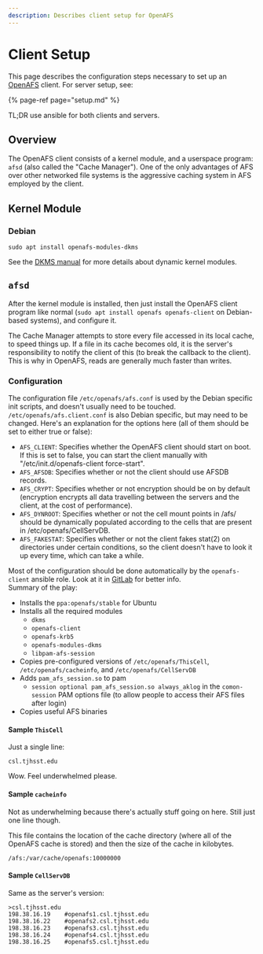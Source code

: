 ```yaml
---
description: Describes client setup for OpenAFS
---
```


# Client Setup

This page describes the configuration steps necessary to set up an [OpenAFS](client.md) client. For server setup, see:

{% page-ref page="setup.md" %}

TL;DR use ansible for both clients and servers.

## Overview

The OpenAFS client consists of a kernel module, and a userspace program: `afsd` \(also called the "Cache Manager"\). One of the only advantages of AFS over other networked file systems is the aggressive caching system in AFS employed by the client.

## Kernel Module

### Debian

```text
sudo apt install openafs-modules-dkms
```

See the [DKMS manual](https://linux.die.net/man/8/dkms) for more details about dynamic kernel modules.

## `afsd`

After the kernel module is installed, then just install the OpenAFS client program like normal \(`sudo apt install openafs openafs-client` on Debian-based systems\), and configure it.

The Cache Manager attempts to store every file accessed in its local cache, to speed things up. If a file in its cache becomes old, it is the server's responsibility to notify the client of this \(to break the callback to the client\). This is why in OpenAFS, reads are generally much faster than writes.

### Configuration

The configuration file `/etc/openafs/afs.conf` is used by the Debian specific init scripts, and doesn't usually need to be touched. `/etc/openafs/afs.client.conf` is also Debian specific, but may need to be changed. Here's an explanation for the options here \(all of them should be set to either true or false\):

* `AFS_CLIENT`: Specifies whether the OpenAFS client should start on boot. If this is set to false, you can start the client manually with "/etc/init.d/openafs-client force-start".
* `AFS_AFSDB`: Specifies whether or not the client should use AFSDB records.
* `AFS_CRYPT`: Specifies whether or not encryption should be on by default \(encryption encrypts all data travelling between the servers and the client, at the cost of performance\).
* `AFS_DYNROOT`: Specifies whether or not the cell mount points in /afs/ should be dynamically populated according to the cells that are present in /etc/openafs/CellServDB.
* `AFS_FAKESTAT`: Specifies whether or not the client fakes stat\(2\) on directories under certain conditions, so the client doesn't have to look it up every time, which can take a while.

Most of the configuration should be done automatically by the `openafs-client` ansible role. Look at it in [GitLab](https://gitlab.tjhsst.edu/sysadmins/ansible/blob/master/roles/openafs-client/tasks/main.yml) for better info.  
Summary of the play:

* Installs the `ppa:openafs/stable` for Ubuntu
* Installs all the required modules
  * `dkms`
  * `openafs-client`
  * `openafs-krb5`
  * `openafs-modules-dkms`
  * `libpam-afs-session`
* Copies pre-configured versions of `/etc/openafs/ThisCell`, `/etc/openafs/cacheinfo`, and `/etc/openafs/CellServDB`
* Adds `pam_afs_session.so` to pam
  * `session optional pam_afs_session.so always_aklog` in the `comon-session` PAM options file \(to allow people to access their AFS files after login\)
* Copies useful AFS binaries

#### Sample `ThisCell`

Just a single line:

```text
csl.tjhsst.edu
```

Wow. Feel underwhelmed please.

#### Sample `cacheinfo`

Not as underwhelming because there's actually stuff going on here. Still just one line though.  

This file contains the location of the cache directory \(where all of the OpenAFS cache is stored\) and then the size of the cache in kilobytes.

```text
/afs:/var/cache/openafs:10000000
```

#### Sample `CellServDB`

Same as the server's version:

```text
>csl.tjhsst.edu
198.38.16.19    #openafs1.csl.tjhsst.edu
198.38.16.22    #openafs2.csl.tjhsst.edu
198.38.16.23    #openafs3.csl.tjhsst.edu
198.38.16.24    #openafs4.csl.tjhsst.edu
198.38.16.25    #openafs5.csl.tjhsst.edu
```

